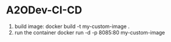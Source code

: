 # A2ODev-CI-CD
1. build image:
   docker build -t my-custom-image .
2. run the container
   docker run -d -p 8085:80 my-custom-image
